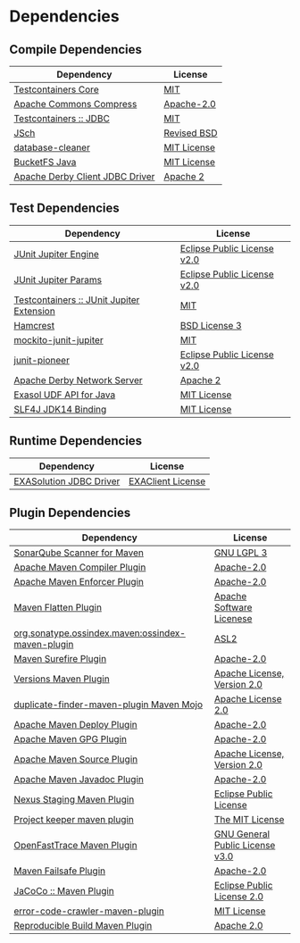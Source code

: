<!-- @formatter:off -->
# Dependencies

## Compile Dependencies

| Dependency                            | License          |
| ------------------------------------- | ---------------- |
| [Testcontainers Core][0]              | [MIT][1]         |
| [Apache Commons Compress][2]          | [Apache-2.0][3]  |
| [Testcontainers :: JDBC][0]           | [MIT][1]         |
| [JSch][4]                             | [Revised BSD][5] |
| [database-cleaner][6]                 | [MIT License][7] |
| [BucketFS Java][8]                    | [MIT License][9] |
| [Apache Derby Client JDBC Driver][10] | [Apache 2][11]   |

## Test Dependencies

| Dependency                                     | License                           |
| ---------------------------------------------- | --------------------------------- |
| [JUnit Jupiter Engine][12]                     | [Eclipse Public License v2.0][13] |
| [JUnit Jupiter Params][12]                     | [Eclipse Public License v2.0][13] |
| [Testcontainers :: JUnit Jupiter Extension][0] | [MIT][1]                          |
| [Hamcrest][14]                                 | [BSD License 3][15]               |
| [mockito-junit-jupiter][16]                    | [MIT][17]                         |
| [junit-pioneer][18]                            | [Eclipse Public License v2.0][13] |
| [Apache Derby Network Server][10]              | [Apache 2][11]                    |
| [Exasol UDF API for Java][19]                  | [MIT License][20]                 |
| [SLF4J JDK14 Binding][21]                      | [MIT License][22]                 |

## Runtime Dependencies

| Dependency                    | License                 |
| ----------------------------- | ----------------------- |
| [EXASolution JDBC Driver][23] | [EXAClient License][24] |

## Plugin Dependencies

| Dependency                                              | License                               |
| ------------------------------------------------------- | ------------------------------------- |
| [SonarQube Scanner for Maven][25]                       | [GNU LGPL 3][26]                      |
| [Apache Maven Compiler Plugin][27]                      | [Apache-2.0][3]                       |
| [Apache Maven Enforcer Plugin][28]                      | [Apache-2.0][3]                       |
| [Maven Flatten Plugin][29]                              | [Apache Software Licenese][3]         |
| [org.sonatype.ossindex.maven:ossindex-maven-plugin][30] | [ASL2][11]                            |
| [Maven Surefire Plugin][31]                             | [Apache-2.0][3]                       |
| [Versions Maven Plugin][32]                             | [Apache License, Version 2.0][3]      |
| [duplicate-finder-maven-plugin Maven Mojo][33]          | [Apache License 2.0][34]              |
| [Apache Maven Deploy Plugin][35]                        | [Apache-2.0][3]                       |
| [Apache Maven GPG Plugin][36]                           | [Apache-2.0][3]                       |
| [Apache Maven Source Plugin][37]                        | [Apache License, Version 2.0][3]      |
| [Apache Maven Javadoc Plugin][38]                       | [Apache-2.0][3]                       |
| [Nexus Staging Maven Plugin][39]                        | [Eclipse Public License][40]          |
| [Project keeper maven plugin][41]                       | [The MIT License][42]                 |
| [OpenFastTrace Maven Plugin][43]                        | [GNU General Public License v3.0][44] |
| [Maven Failsafe Plugin][45]                             | [Apache-2.0][3]                       |
| [JaCoCo :: Maven Plugin][46]                            | [Eclipse Public License 2.0][47]      |
| [error-code-crawler-maven-plugin][48]                   | [MIT License][49]                     |
| [Reproducible Build Maven Plugin][50]                   | [Apache 2.0][11]                      |

[0]: https://java.testcontainers.org
[1]: http://opensource.org/licenses/MIT
[2]: https://commons.apache.org/proper/commons-compress/
[3]: https://www.apache.org/licenses/LICENSE-2.0.txt
[4]: http://www.jcraft.com/jsch/
[5]: http://www.jcraft.com/jsch/LICENSE.txt
[6]: https://github.com/exasol/database-cleaner/
[7]: https://github.com/exasol/database-cleaner/blob/main/LICENSE
[8]: https://github.com/exasol/bucketfs-java/
[9]: https://github.com/exasol/bucketfs-java/blob/main/LICENSE
[10]: http://db.apache.org/derby/
[11]: http://www.apache.org/licenses/LICENSE-2.0.txt
[12]: https://junit.org/junit5/
[13]: https://www.eclipse.org/legal/epl-v20.html
[14]: http://hamcrest.org/JavaHamcrest/
[15]: http://opensource.org/licenses/BSD-3-Clause
[16]: https://github.com/mockito/mockito
[17]: https://opensource.org/licenses/MIT
[18]: https://junit-pioneer.org/
[19]: https://github.com/exasol/udf-api-java/
[20]: https://github.com/exasol/udf-api-java/blob/main/LICENSE
[21]: http://www.slf4j.org
[22]: http://www.opensource.org/licenses/mit-license.php
[23]: http://www.exasol.com
[24]: https://repo1.maven.org/maven2/com/exasol/exasol-jdbc/7.1.20/exasol-jdbc-7.1.20-license.txt
[25]: http://sonarsource.github.io/sonar-scanner-maven/
[26]: http://www.gnu.org/licenses/lgpl.txt
[27]: https://maven.apache.org/plugins/maven-compiler-plugin/
[28]: https://maven.apache.org/enforcer/maven-enforcer-plugin/
[29]: https://www.mojohaus.org/flatten-maven-plugin/
[30]: https://sonatype.github.io/ossindex-maven/maven-plugin/
[31]: https://maven.apache.org/surefire/maven-surefire-plugin/
[32]: https://www.mojohaus.org/versions/versions-maven-plugin/
[33]: https://basepom.github.io/duplicate-finder-maven-plugin
[34]: http://www.apache.org/licenses/LICENSE-2.0.html
[35]: https://maven.apache.org/plugins/maven-deploy-plugin/
[36]: https://maven.apache.org/plugins/maven-gpg-plugin/
[37]: https://maven.apache.org/plugins/maven-source-plugin/
[38]: https://maven.apache.org/plugins/maven-javadoc-plugin/
[39]: http://www.sonatype.com/public-parent/nexus-maven-plugins/nexus-staging/nexus-staging-maven-plugin/
[40]: http://www.eclipse.org/legal/epl-v10.html
[41]: https://github.com/exasol/project-keeper/
[42]: https://github.com/exasol/project-keeper/blob/main/LICENSE
[43]: https://github.com/itsallcode/openfasttrace-maven-plugin
[44]: https://www.gnu.org/licenses/gpl-3.0.html
[45]: https://maven.apache.org/surefire/maven-failsafe-plugin/
[46]: https://www.jacoco.org/jacoco/trunk/doc/maven.html
[47]: https://www.eclipse.org/legal/epl-2.0/
[48]: https://github.com/exasol/error-code-crawler-maven-plugin/
[49]: https://github.com/exasol/error-code-crawler-maven-plugin/blob/main/LICENSE
[50]: http://zlika.github.io/reproducible-build-maven-plugin

